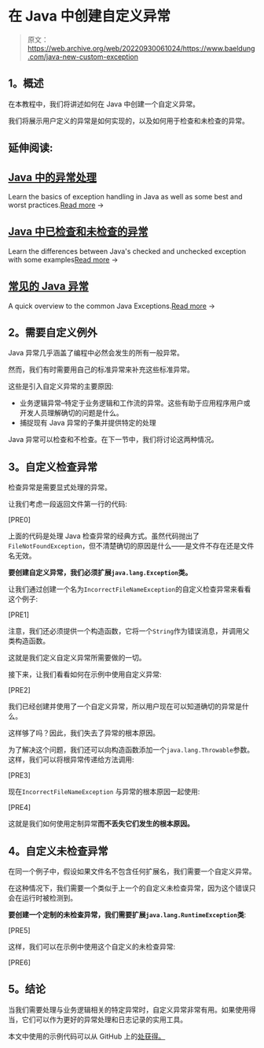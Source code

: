# 在 Java 中创建自定义异常

> 原文：<https://web.archive.org/web/20220930061024/https://www.baeldung.com/java-new-custom-exception>

## **1。概述**

在本教程中，我们将讲述如何在 Java 中创建一个自定义异常。

我们将展示用户定义的异常是如何实现的，以及如何用于检查和未检查的异常。

## 延伸阅读:

## [Java 中的异常处理](/web/20221101183545/https://www.baeldung.com/java-exceptions)

Learn the basics of exception handling in Java as well as some best and worst practices.[Read more](/web/20221101183545/https://www.baeldung.com/java-exceptions) →

## [Java 中已检查和未检查的异常](/web/20221101183545/https://www.baeldung.com/java-checked-unchecked-exceptions)

Learn the differences between Java's checked and unchecked exception with some examples[Read more](/web/20221101183545/https://www.baeldung.com/java-checked-unchecked-exceptions) →

## [常见的 Java 异常](/web/20221101183545/https://www.baeldung.com/java-common-exceptions)

A quick overview to the common Java Exceptions.[Read more](/web/20221101183545/https://www.baeldung.com/java-common-exceptions) →

## **2。需要自定义例外**

Java 异常几乎涵盖了编程中必然会发生的所有一般异常。

然而，我们有时需要用自己的标准异常来补充这些标准异常。

这些是引入自定义异常的主要原因:

*   业务逻辑异常–特定于业务逻辑和工作流的异常。这些有助于应用程序用户或开发人员理解确切的问题是什么。
*   捕捉现有 Java 异常的子集并提供特定的处理

Java 异常可以检查和不检查。在下一节中，我们将讨论这两种情况。

## **3。自定义检查异常**

检查异常是需要显式处理的异常。

让我们考虑一段返回文件第一行的代码:

[PRE0]

上面的代码是处理 Java 检查异常的经典方式。虽然代码抛出了`FileNotFoundException`，但不清楚确切的原因是什么——是文件不存在还是文件名无效。

**要创建自定义异常，我们必须扩展`java.lang.Exception`类。**

让我们通过创建一个名为`IncorrectFileNameException`的自定义检查异常来看看这个例子:

[PRE1]

注意，我们还必须提供一个构造函数，它将一个`String`作为错误消息，并调用父类构造函数。

这就是我们定义自定义异常所需要做的一切。

接下来，让我们看看如何在示例中使用自定义异常:

[PRE2]

我们已经创建并使用了一个自定义异常，所以用户现在可以知道确切的异常是什么。

这样够了吗？因此，我们失去了异常的根本原因。

为了解决这个问题，我们还可以向构造函数添加一个`java.lang.Throwable`参数。这样，我们可以将根异常传递给方法调用:

[PRE3]

现在`IncorrectFileNameException` 与异常的根本原因一起使用:

[PRE4]

这就是我们如何使用定制异常**而不丢失它们发生的根本原因。**

## **4。自定义未检查异常**

在同一个例子中，假设如果文件名不包含任何扩展名，我们需要一个自定义异常。

在这种情况下，我们需要一个类似于上一个的自定义未检查异常，因为这个错误只会在运行时被检测到。

**要创建一个定制的未检查异常，我们需要扩展`java.lang.RuntimeException`类**:

[PRE5]

这样，我们可以在示例中使用这个自定义的未检查异常:

[PRE6]

## **5。结论**

当我们需要处理与业务逻辑相关的特定异常时，自定义异常非常有用。如果使用得当，它们可以作为更好的异常处理和日志记录的实用工具。

本文中使用的示例代码可以从 GitHub 上的[处获得。](https://web.archive.org/web/20221101183545/https://github.com/eugenp/tutorials/tree/master/core-java-modules/core-java-exceptions)